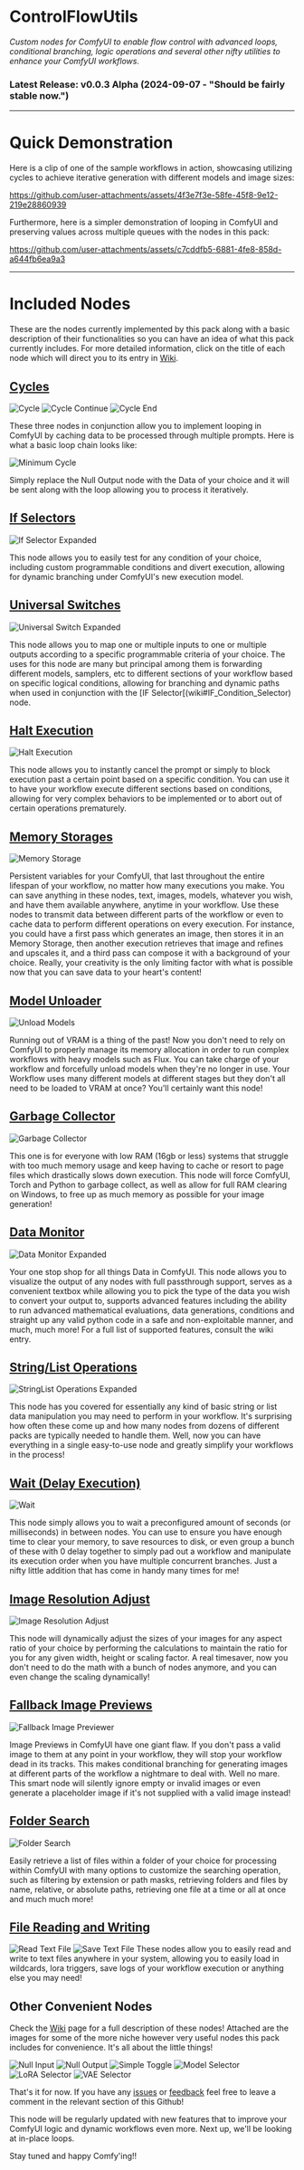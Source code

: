 # ControlFlowUtils
_Custom nodes for ComfyUI to enable flow control with advanced loops, conditional branching, logic operations and several other nifty utilities to enhance your ComfyUI workflows._

### **Latest Release:** v0.0.3 Alpha (2024-09-07 - "Should be fairly stable now.")
---

# Quick Demonstration

Here is a clip of one of the sample workflows in action, showcasing utilizing cycles to achieve iterative generation with different models and image sizes:

https://github.com/user-attachments/assets/4f3e7f3e-58fe-45f8-9e12-219e28860939

Furthermore, here is a simpler demonstration of looping in ComfyUI and preserving values across multiple queues with the nodes in this pack:

https://github.com/user-attachments/assets/c7cddfb5-6881-4fe8-858d-a644fb6ea9a3

---

# Included Nodes

These are the nodes currently implemented by this pack along with a basic description of their functionalities so you can have an idea of what this pack currently includes.
For more detailed information, click on the title of each node which will direct you to its entry in [Wiki](https://github.com/VykosX/ControlFlowUtils/wiki/).

## [Cycles](https://github.com/VykosX/ControlFlowUtils/wiki/ControlFlowUtils-%E2%80%90-In-Depth-Node-Explanation#Cycle)
![Cycle](https://github.com/user-attachments/assets/fe8ec278-3ef2-4cf0-a35d-e05543ee9e81)
![Cycle Continue](https://github.com/user-attachments/assets/7f24e7ec-fde1-43dd-b0b6-fb43359e016c)
![Cycle End](https://github.com/user-attachments/assets/8769de88-488e-4da2-8056-605bf60b41ff)

These three nodes in conjunction allow you to implement looping in ComfyUI by caching data to be processed through multiple prompts. Here is what a basic loop chain looks like:

![Minimum Cycle](https://github.com/user-attachments/assets/dbdbf9a7-6111-435f-b379-ff1fb7754cbf)

Simply replace the Null Output node with the Data of your choice and it will be sent along with the loop allowing you to process it iteratively.

## [If Selectors](https://github.com/VykosX/ControlFlowUtils/wiki/ControlFlowUtils-%E2%80%90-In-Depth-Node-Explanation#IF_Condition_Selector)

![If Selector Expanded](https://github.com/user-attachments/assets/c5d8055e-5c68-4724-ade3-c52deb0a4041)

This node allows you to easily test for any condition of your choice, including custom programmable conditions and divert execution, allowing for dynamic branching under ComfyUI's new execution model.

## [Universal Switches](https://github.com/VykosX/ControlFlowUtils/wiki/ControlFlowUtils-%E2%80%90-In-Depth-Node-Explanation#Universal_Switch)

![Universal Switch Expanded](https://github.com/user-attachments/assets/dd2cd4dd-dbdc-4a2e-be43-e5ae3eb91677)

This node allows you to map one or multiple inputs to one or multiple outputs according to a specific programmable criteria of your choice. The uses for this node are many but principal among them is forwarding different models, samplers, etc to different sections of your workflow based on specific logical conditions, allowing for branching and dynamic paths when used in conjunction with the [IF Selector[(wiki#IF_Condition_Selector) node.

## [Halt Execution](https://github.com/VykosX/ControlFlowUtils/wiki/ControlFlowUtils-%E2%80%90-In-Depth-Node-Explanation#Halt_Execution)

![Halt Execution](https://github.com/user-attachments/assets/283909f2-8113-425a-ab16-0b78d4b6285e)

This node allows you to instantly cancel the prompt or simply to block execution past a certain point based on a specific condition. You can use it to have your workflow execute different sections based on conditions, allowing for very complex behaviors to be implemented or to abort out of certain operations prematurely.

## [Memory Storages](https://github.com/VykosX/ControlFlowUtils/wiki/ControlFlowUtils-%E2%80%90-In-Depth-Node-Explanation#Memory_Storage)

![Memory Storage](https://github.com/user-attachments/assets/e1033807-cb93-4f27-b65a-a9e9d99be98f)

Persistent variables for your ComfyUI, that last throughout the entire lifespan of your workflow, no matter how many executions you make. You can save anything in these nodes, text, images, models, whatever you wish, and have them available anywhere, anytime in your workflow. Use these nodes to transmit data between different parts of the workflow or even to cache data to perform different operations on every execution. For instance, you could have a first pass which generates an image, then stores it in an Memory Storage, then another execution retrieves that image and refines and upscales it, and a third pass can compose it with a background of your choice. Really, your creativity is the only limiting factor with what is possible now that you can save data to your heart's content!

## [Model Unloader](https://github.com/VykosX/ControlFlowUtils/wiki/ControlFlowUtils-%E2%80%90-In-Depth-Node-Explanation#Unload_Models)

![Unload Models](https://github.com/user-attachments/assets/136249f6-682b-4dc2-a7eb-565480da87e1)

Running out of VRAM is a thing of the past! Now you don't need to rely on ComfyUI to properly manage its memory allocation in order to run complex workflows with heavy models such as Flux. You can take charge of your workflow and forcefully unload models when they're no longer in use. Your Workflow uses many different models at different stages but they don't all need to be loaded to VRAM at once? You'll certainly want this node!

## [Garbage Collector](https://github.com/VykosX/ControlFlowUtils/wiki/ControlFlowUtils-%E2%80%90-In-Depth-Node-Explanation#Garbage_Collector)

![Garbage Collector](https://github.com/user-attachments/assets/f217979c-4d71-41e0-abab-377d9d1ee98a)

This one is for everyone with low RAM (16gb or less) systems that struggle with too much memory usage and keep having to cache or resort to page files which drastically slows down execution. This node will force ComfyUI, Torch and Python to garbage collect, as well as allow for full RAM clearing on Windows, to free up as much memory as possible for your image generation!

## [Data Monitor](https://github.com/VykosX/ControlFlowUtils/wiki/ControlFlowUtils-%E2%80%90-In-Depth-Node-Explanation#Data_Monitor)

![Data Monitor Expanded](https://github.com/user-attachments/assets/eae1ed5f-5628-42c2-a3bc-17cbd97a6598)

Your one stop shop for all things Data in ComfyUI. This node allows you to visualize the output of any nodes with full passthrough support, serves as a convenient textbox while allowing you to pick the type of the data you wish to convert your output to, supports advanced features including the ability to run advanced mathematical evaluations, data generations, conditions and straight up any valid python code in a safe and non-exploitable manner, and much, much more! For a full list of supported features, consult the wiki entry.

## [String/List Operations](https://github.com/VykosX/ControlFlowUtils/wiki/ControlFlowUtils-%E2%80%90-In-Depth-Node-Explanation#String_List_Operations)

![StringList Operations Expanded](https://github.com/user-attachments/assets/e532b300-2709-4639-937c-7dc58b92947b)

This node has you covered for essentially any kind of basic string or list data manipulation you may need to perform in your workflow. It's surprising how often these come up and how many nodes from dozens of different packs are typically needed to handle them. Well, now you can have everything in a single easy-to-use node and greatly simplify your workflows in the process!

## [Wait (Delay Execution)](https://github.com/VykosX/ControlFlowUtils/wiki/ControlFlowUtils-%E2%80%90-In-Depth-Node-Explanation#Wait_Delay_Execution)

![Wait](https://github.com/user-attachments/assets/62a722b6-2802-45bc-ba07-b5a410323f7a)

This node simply allows you to wait a preconfigured amount of seconds (or milliseconds) in between nodes. You can use to ensure you have enough time to clear your memory, to save resources to disk, or even group a bunch of these with 0 delay together to simply pad out a workflow and manipulate its execution order when you have multiple concurrent branches. Just a nifty little addition that has come in handy many times for me!

## [Image Resolution Adjust](https://github.com/VykosX/ControlFlowUtils/wiki/ControlFlowUtils-%E2%80%90-In-Depth-Node-Explanation#Image_Resolution_Adjust)

![Image Resolution Adjust](https://github.com/user-attachments/assets/c500d87e-2211-4adf-9d71-ad235d060856)

This node will dynamically adjust the sizes of your images for any aspect ratio of your choice by performing the calculations to maintain the ratio for you for any given width, height or scaling factor. A real timesaver, now you don't need to do the math with a bunch of nodes anymore, and you can even change the scaling dynamically!

## [Fallback Image Previews](https://github.com/VykosX/ControlFlowUtils/wiki/ControlFlowUtils-%E2%80%90-In-Depth-Node-Explanation#Fallback_Image_Previewer)

![Fallback Image Previewer](https://github.com/user-attachments/assets/3952e543-d8e5-4174-8996-c2fe674c4850)

Image Previews in ComfyUI have one giant flaw. If you don't pass a valid image to them at any point in your workflow, they will stop your workflow dead in its tracks. This makes conditional branching for generating images at different parts of the workflow a nightmare to deal with. Well no mare. This smart node will silently ignore empty or invalid images or even generate a placeholder image if it's not supplied with a valid image instead!

## [Folder Search](https://github.com/VykosX/ControlFlowUtils/wiki/ControlFlowUtils-%E2%80%90-In-Depth-Node-Explanation#Folder_Search)

![Folder Search](https://github.com/user-attachments/assets/9d3b1380-7222-4703-9eb0-e27cdfa4bd50)

Easily retrieve a list of files within a folder of your choice for processing within ComfyUI with many options to customize the searching operation, such as filtering by extension or path masks, retrieving folders and files by name, relative, or absolute paths, retrieving one file at a time or all at once and much much more!

## [File Reading and Writing](https://github.com/VykosX/ControlFlowUtils/wiki/ControlFlowUtils-%E2%80%90-In-Depth-Node-Explanation#ReadTextFile)
![Read Text File](https://github.com/user-attachments/assets/74b2b9cf-2719-4028-95a1-b2e3b6f08cfa) ![Save Text File](https://github.com/user-attachments/assets/f1935699-7b79-4bb9-9fac-072e313877b8)
These nodes allow you to easily read and write to text files anywhere in your system, allowing you to easily load in wildcards, lora triggers, save logs of your workflow execution or anything else you may need!

## Other Convenient Nodes

Check the [Wiki]([#wiki](https://github.com/VykosX/ControlFlowUtils/wiki/ControlFlowUtils-%E2%80%90-In-Depth-Node-Explanation#Null_Input)) page for a full description of these nodes! Attached are the images for some of the more niche however very useful nodes this pack includes for convenience. It's all about the little things!

![Null Input](https://github.com/user-attachments/assets/3de757fe-9151-4f2a-978b-d4dfd3ece6d3)
![Null Output](https://github.com/user-attachments/assets/99656fa2-fd48-42f8-aefc-7e563038c2d2)
![Simple Toggle](https://github.com/user-attachments/assets/c2d76549-4a1a-4d6c-a226-a8047f0d36f5)
![Model Selector](https://github.com/user-attachments/assets/41ca172a-8dc2-40af-97c9-1a9442ac5cb4)
![LoRA Selector](https://github.com/user-attachments/assets/43286fcb-1f4a-4699-a9a3-11c322c61615)
![VAE Selector](https://github.com/user-attachments/assets/e4ba2666-3d95-4945-b178-6ae21bbe7a90)

That's it for now. If you have any [issues](https://github.com/VykosX/ControlFlowUtils/issues) or [feedback](https://github.com/VykosX/ControlFlowUtils/discussions) feel free to leave a comment in the relevant section of this Github!


This node will be regularly updated with new features that to improve your ComfyUI logic and dynamic workflows even more. Next up, we'll be looking at in-place loops.

Stay tuned and happy Comfy'ing!!



